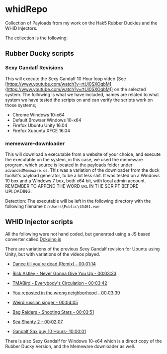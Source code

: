 # whidRepo

Collection of Payloads from my work on the Hak5 Rubber Duckies and the WHID Injectors.

The collection is the following:

## Rubber Ducky scripts

### Sexy Gandalf Revisions

This will execute the Sexy Gandalf 10 Hour loop video (See [https://www.youtube.com/watch?v=rtUl0SXOqbM](https://www.youtube.com/watch?v=rtUl0SXOqbM)) on the selected system. The following is what we have included, names are related to what system we have tested the scripts on and can verify the scripts work on those systems;

- Chrome Windows 10-x64
- Default Browser Windows 10-x64
- Firefox Ubuntu Unity 16.04
- Firefox Xubuntu XFCE 16.04
  
### memeware-downloader

This will download a executable from a website of your choice, and execute the executable on the system, in this case, we used the memeware program, which source is located in the payloads folder under `advandedMemeware.cs`. This was a variation of the downloader from the duck toolkit's payload generator, to be a lot less shit. It was tested on a Windows 10 box and a Windows 7 box, both x64 bit, with local admin account.
REMEMBER TO APPEND THE WORD `URL` IN THE SCRIPT BEFORE UPLOADING.

Detection: The executable will be left in the following directory with the following filename `C:\Users\Public\43461.exe`

## WHID Injector scripts

All the following were not hand coded, but generated using a JS based converter called [Dckuino.js](https://seytonic.com/ducky/)

There are variations of the previous Sexy Gandalf revision for Ubuntu using Unity, but with variations of the videos played.

- [Dance till you're dead (Remix) - 00:01:14](https://www.youtube.com/watch?v=bY34jqXWfVs)

- [Rick Astley - Never Gonna Give You Up - 00:03:33](https://www.youtube.com/watch?v=dQw4w9WgXcQ)

- [TMABird - Everybody's Circulation - 00:03:42](https://www.youtube.com/watch?v=RQmEERvqq70)

- [You reposted in the wrong neighborhood - 00:03:39](https://www.youtube.com/watch?v=4feUSTS21-8)

- [Weird russian singer - 00:04:05](https://www.youtube.com/watch?v=tVj0ZTS4WF4)

- [Bag Raiders - Shooting Stars - 00:03:51](https://www.youtube.com/watch?v=feA64wXhbjo)

- [Sea Shanty 2 - 00:02:07](https://www.youtube.com/watch?v=BJhF0L7pfo8)
  
- [Gandalf Sax guy 10 Hours- 10:00:01](https://www.youtube.com/watch?v=rtUl0SXOqbM)

There is also Sexy Gandalf for Windows 10-x64 which is a direct copy of the Rubber Ducky Version, and the Memeware downloader as well.